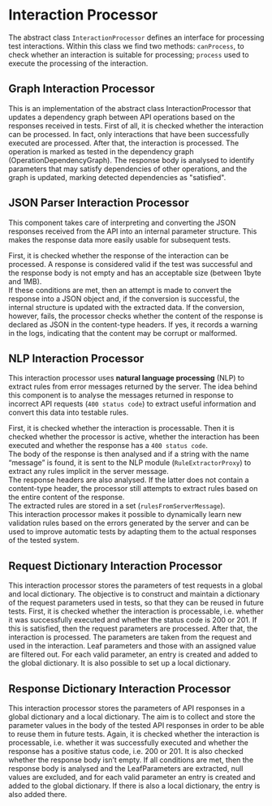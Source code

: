 # Interaction Processor
The abstract class ```InteractionProcessor``` defines an interface for processing test interactions. Within this class we find two methods: ```canProcess```, to check whether an interaction is suitable for processing; ```process``` used to execute the processing of the interaction.

## Graph Interaction Processor
This is an implementation of the abstract class InteractionProcessor that updates a dependency graph between API operations based on the responses received in tests.  First of all, it is checked whether the interaction can be processed. In fact, only interactions that have been successfully executed are processed. After that, the interaction is processed. The operation is marked as tested in the dependency graph (OperationDependencyGraph). The response body is analysed to identify parameters that may satisfy dependencies of other operations, and the graph is updated, marking detected dependencies as "satisfied".  

## JSON Parser Interaction Processor
This component takes care of interpreting and converting the JSON responses received from the API into an internal parameter structure. This makes the response data more easily usable for subsequent tests.   

First, it is checked whether the response of the interaction can be processed. A response is considered valid if the test was successful and the response body is not empty and has an acceptable size (between 1byte and 1MB).  
If these conditions are met, then an attempt is made to convert the response into a JSON object and, if the conversion is successful, the internal structure is updated with the extracted data. If the conversion, however, fails, the processor checks whether the content of the response is declared as JSON in the content-type headers. If yes, it records a warning in the logs, indicating that the content may be corrupt or malformed.

## NLP Interaction Processor
This interaction processor uses **natural language processing** (NLP) to extract rules from error messages returned by the server. The idea behind this component is to analyse the messages returned in response to incorrect API requests (```400 status code```) to extract useful information and convert this data into testable rules.   

First, it is checked whether the interaction is processable. Then it is checked whether the processor is active, whether the interaction has been executed and whether the response has a ```400 status code```.   
The body of the response is then analysed and if a string with the name “message” is found, it is sent to the NLP module (```RuleExtractorProxy```) to extract any rules implicit in the server message.   
The response headers are also analysed. If the latter does not contain a content-type header, the processor still attempts to extract rules based on the entire content of the response.   
The extracted rules are stored in a set (```rulesFromServerMessage```).   
This interaction processor makes it possible to dynamically learn new validation rules based on the errors generated by the server and can be used to improve automatic tests by adapting them to the actual responses of the tested system. 

## Request Dictionary Interaction Processor
This interaction processor stores the parameters of test requests in a global and local dictionary. The objective is to construct and maintain a dictionary of the request parameters used in tests, so that they can be reused in future tests. First, it is checked whether the interaction is processable, i.e. whether it was successfully executed and whether the status code is 200 or 201. If this is satisfied, then the request parameters are processed. After that, the interaction is processed. The parameters are taken from the request and used in the interaction. Leaf parameters and those with an assigned value are filtered out. For each valid parameter, an entry is created and added to the global dictionary. It is also possible to set up a local dictionary.

## Response Dictionary Interaction Processor
This interaction processor stores the parameters of API responses in a global dictionary and a local dictionary. The aim is to collect and store the parameter values in the body of the tested API responses in order to be able to reuse them in future tests. Again, it is checked whether the interaction is processable, i.e. whether it was successfully executed and whether the response has a positive status code, i.e. 200 or 201. It is also checked whether the response body isn’t empty. If all conditions are met, then the response body is analysed and the LeafParameters are extracted, null values are excluded, and for each valid parameter an entry is created and added to the global dictionary. If there is also a local dictionary, the entry is also added there.   